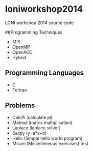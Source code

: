 loniworkshop2014
================

LONI workshop 2014 source code

##Programming Techniques
* MPI
* OpenMP
* OpenACC
* Hybrid

## Programming Languages
* C
* Fortran

## Problems
* CalcPi (calculate pi)
* Matmul (matrix multiplication)
* Laplace (laplace solver)
* Saxpy (y=a*x+b)
* Hello (Simple hello world program)
* Miscel (Miscelleneous exercises)
test

